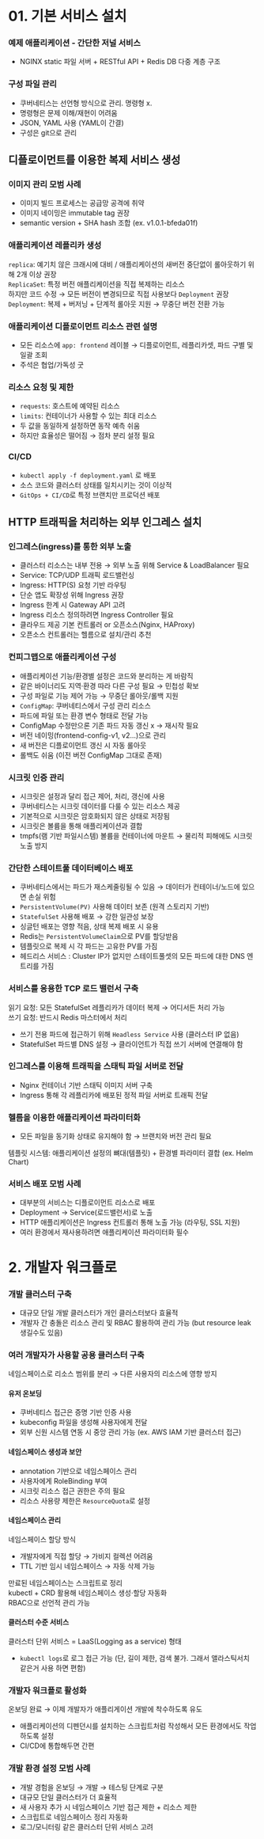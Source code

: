 # 01. 기본 서비스 설치

### 예제 애플리케이션 - 간단한 저널 서비스
- NGINX static 파일 서버 + RESTful API + Redis DB 다중 계층 구조

### 구성 파일 관리
- 쿠버네티스는 선언형 방식으로 관리. 명령형 x.
- 명령형은 문제 이해/재현이 어려움
- JSON, YAML 사용 (YAML이 간결)
- 구성은 git으로 관리

## 디플로이먼트를 이용한 복제 서비스 생성

### 이미지 관리 모범 사례
- 이미지 빌드 프로세스는 공급망 공격에 취약
- 이미지 네이밍은 immutable tag 권장
- semantic version + SHA hash 조합 (ex. v1.0.1-bfeda01f)

### 애플리케이션 레플리카 생성
`replica`: 예기치 않은 크래시에 대비 / 애플리케이션의 새버전 중단없이 롤아웃하기 위해 2개 이상 권장  
`ReplicaSet`: 특정 버전 애플리케이션을 직접 복제하는 리소스  
하지만 코드 수정 → 모든 버전이 변경되므로 직접 사용보다 `Deployment` 권장  
`Deployment`: 복제 + 버저닝 + 단계적 롤아웃 지원 → 무중단 버전 전환 가능  

### 애플리케이션 디플로이먼트 리소스 관련 설명
- 모든 리소스에 `app: frontend` 레이블 → 디플로이먼트, 레플리카셋, 파드 구별 및 일괄 조회
- 주석은 협업/가독성 굿

### 리소스 요청 및 제한
- `requests`: 호스트에 예약된 리소스
- `limits`: 컨테이너가 사용할 수 있는 최대 리소스
- 두 값을 동일하게 설정하면 동작 예측 쉬움
- 하지만 효율성은 떨어짐 → 점차 분리 설정 필요

### CI/CD
- `kubectl apply -f deployment.yaml` 로 배포
- 소스 코드와 클러스터 상태를 일치시키는 것이 이상적
- `GitOps + CI/CD`로 특정 브랜치만 프로덕션 배포

## HTTP 트래픽을 처리하는 외부 인그레스 설치 

### 인그레스(ingress)를 통한 외부 노출
- 클러스터 리소스는 내부 전용 → 외부 노출 위해 Service & LoadBalancer 필요
- Service: TCP/UDP 트래픽 로드밸런싱
- Ingress: HTTP(S) 요청 기반 라우팅
- 단순 앱도 확장성 위해 Ingress 권장
- Ingress 한계 시 Gateway API 고려
- Ingress 리소스 정의하려면 Ingress Controller 필요
- 클라우드 제공 기본 컨트롤러 or 오픈소스(Nginx, HAProxy)
- 오픈소스 컨트롤러는 헬름으로 설치/관리 추천

### 컨피그맵으로 애플리케이션 구성
- 애플리케이션 기능/환경별 설정은 코드와 분리하는 게 바람직
- 같은 바이너리도 지역·환경 따라 다른 구성 필요 → 민첩성 확보
- 구성 파일로 기능 제어 가능 → 무중단 롤아웃/롤백 지원
- `ConfigMap`: 쿠버네티스에서 구성 관리 리소스
- 파드에 파일 또는 환경 변수 형태로 전달 가능
- ConfigMap 수정만으론 기존 파드 자동 갱신 x → 재시작 필요
- 버전 네이밍(frontend-config-v1, v2...)으로 관리
- 새 버전은 디플로이먼트 갱신 시 자동 롤아웃
- 롤백도 쉬움 (이전 버전 ConfigMap 그대로 존재)

### 시크릿 인증 관리
- 시크릿은 설정과 달리 접근 제어, 처리, 갱신에 사용
- 쿠버네티스는 시크릿 데이터를 다룰 수 있는 리소스 제공
- 기본적으로 시크릿은 암호화되지 않은 상태로 저장됨
- 시크릿은 볼륨을 통해 애플리케이션과 결합
- tmpfs(램 기반 파일시스템) 볼륨을 컨테이너에 마운트 → 물리적 피해에도 시크릿 노출 방지

### 간단한 스테이트풀 데이터베이스 배포
- 쿠버네티스에서는 파드가 재스케줄링될 수 있음 → 데이터가 컨테이너/노드에 있으면 손실 위험
- `PersistentVolume(PV)` 사용해 데이터 보존 (원격 스토리지 기반)
- `StatefulSet` 사용해 배포 → 강한 일관성 보장
- 싱글턴 배포는 영향 적음, 상태 복제 배포 시 유용
- Redis는 `PersistentVolumeClaim`으로 PV를 할당받음
- 템플릿으로 복제 시 각 파드는 고유한 PV를 가짐
- 헤드리스 서비스 : Cluster IP가 없지만 스테이트풀셋의 모든 파드에 대한 DNS 엔트리를 가짐

### 서비스를 응용한 TCP 로드 밸런서 구축
읽기 요청: 모든 StatefulSet 레플리카가 데이터 복제 → 어디서든 처리 가능  
쓰기 요청: 반드시 Redis 마스터에서 처리  
- 쓰기 전용 파드에 접근하기 위해 `Headless Service` 사용 (클러스터 IP 없음)
- StatefulSet 파드별 DNS 설정 → 클라이언트가 직접 쓰기 서버에 연결해야 함

### 인그레스를 이용해 트래픽을 스태틱 파일 서버로 전달
- Nginx 컨테이너 기반 스태틱 이미지 서버 구축
- Ingress 통해 각 레플리카에 배포된 정적 파일 서버로 트래픽 전달

### 헬름을 이용한 애플리케이션 파라미터화
- 모든 파일을 동기화 상태로 유지해야 함 → 브랜치와 버전 관리 필요

템플릿 시스템: 애플리케이션 설정의 뼈대(템플릿) + 환경별 파라미터 결합 (ex. Helm Chart)

### 서비스 배포 모범 사례
- 대부분의 서비스는 디플로이먼트 리소스로 배포
- Deployment → Service(로드밸런서)로 노출
- HTTP 애플리케이션은 Ingress 컨트롤러 통해 노출 가능 (라우팅, SSL 지원)
- 여러 환경에서 재사용하려면 애플리케이션 파라미터화 필수


# 2. 개발자 워크플로

### 개발 클러스터 구축
- 대규모 단일 개발 클러스터가 개인 클러스터보다 효율적
- 개발자 간 충돌은 리소스 관리 및 RBAC 활용하여 관리 가능 (but resource leak 생길수도 있음)

### 여러 개발자가 사용할 공용 클러스터 구축
네임스페이스로 리소스 범위를 분리 → 다른 사용자의 리소스에 영향 방지

#### 유저 온보딩
- 쿠버네티스 접근은 증명 기반 인증 사용
- kubeconfig 파일을 생성해 사용자에게 전달
- 외부 신원 시스템 연동 시 중앙 관리 가능 (ex. AWS IAM 기반 클러스터 접근)

#### 네임스페이스 생성과 보안
- annotation 기반으로 네임스페이스 관리
- 사용자에게 RoleBinding 부여
- 시크릿 리소스 접근 권한은 주의 필요
- 리소스 사용량 제한은 `ResourceQuota`로 설정

#### 네임스페이스 관리
네임스페이스 할당 방식
- 개발자에게 직접 할당 → 가비지 컬렉션 어려움  
- TTL 기반 임시 네임스페이스 → 자동 삭제 가능  

만료된 네임스페이스는 스크립트로 정리  
kubectl + CRD 활용해 네임스페이스 생성·할당 자동화  
RBAC으로 선언적 관리 가능  

#### 클러스터 수준 서비스
클러스터 단위 서비스 = LaaS(Logging as a service) 형태  
- `kubectl logs`로 로그 접근 가능 (단, 길이 제한, 검색 불가. 그래서 앨라스틱서치 같은거 사용 하면 편함)

### 개발자 워크플로 활성화
온보딩 완료 → 이제 개발자가 애플리게이션 개발에 착수하도록 유도  
- 애플리케이션의 디펜던시를 설치하는 스크립트처럼 작성해서 모든 환경에서도 작업하도록 설정
- CI/CD에 통합해두면 간편

### 개발 환경 설정 모범 사례
- 개발 경험을 온보딩 → 개발 → 테스팅 단계로 구분
- 대규모 단일 클러스터가 더 효율적
- 새 사용자 추가 시 네임스페이스 기반 접근 제한 + 리소스 제한
- 스크립트로 네임스페이스 정리 자동화
- 로그/모니터링 같은 클러스터 단위 서비스 고려